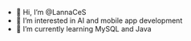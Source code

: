 - 👋 Hi, I’m @LannaCeS
- 👀 I’m interested in AI and mobile app development
- 🌱 I’m currently learning MySQL and Java 

<!---
LannaCeS/LannaCeS is a ✨ special ✨ repository because its `README.md` (this file) appears on your GitHub profile.
You can click the Preview link to take a look at your changes.
--->

